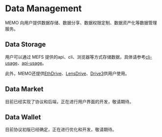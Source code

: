 # Data Management

MEMO 向用户提供数据存储、数据分享、数据权限定制、数据资产化等数据管理服务。

## Data Storage

用户可以通过 MEFS 提供的api、cli、浏览器等方式存储数据，具体请参考[cli-usage](https://github.com/memoio/memo-docs/tree/main/docs-cn/cli-usage/user)、[api-usage](https://github.com/memoio/memo-docs/blob/main/docs-cn/api-docs/memo-s3-api-cn.md)。

此外，MEMO还提供[EthDrive](https://ethdrive.net/)、[LensDrive](https://lensdrive.net/)、[Drive3](https://drive3.net/)供用户使用。

## Data Market

目前已经实现了协议和后端，正在进行用户界面的开发，敬请期待。

## Data Wallet

目前协议初版已经确定，正在进行优化和开发，敬请期待。